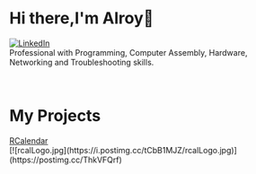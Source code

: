 <p><h1>Hi there,I'm Alroy👋</h1></p>
    <p><a href="https://www.linkedin.com/in/alroy-fernandes-5a12b0131/"><img src="https://img.shields.io/badge/linkedin-%230077B5.svg?&style=for-the-badge&logo=linkedin&logoColor=white" alt="LinkedIn" /></a><br>
    Professional with Programming, Computer Assembly, Hardware, Networking and Troubleshooting skills.
    </p><br>
    <p><h1>My Projects</h1></p>
    <a href="https://romantic-kowalevski-407b39.netlify.app/">RCalendar</a>
    <br>
    [![rcalLogo.jpg](https://i.postimg.cc/tCbB1MJZ/rcalLogo.jpg)](https://postimg.cc/ThkVFQrf)
    <img href="https://raw.github.com/natsudragneel5/natsudragneel5/main/rcalLogo.jpg" />
<!--
Here are some ideas to get you started:

- 🔭 I’m currently working on ...
- 🌱 I’m currently learning ...
- 👯 I’m looking to collaborate on ...
- 🤔 I’m looking for help with ...
- 💬 Ask me about ...
- 📫 How to reach me: ...
- 😄 Pronouns: ...
- ⚡ Fun fact: ...
-->
